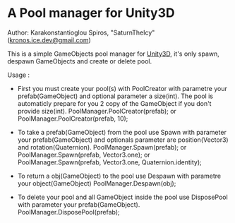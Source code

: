  A Pool manager for Unity3D
 ==========================
 Author: Karakonstantioglou Spiros, "SaturnTheIcy" (kronos.ice.dev@gmail.com)
 
 This is a simple GameObjects pool manager for [Unity3D](http://www.unity3d.com/),
 it's only spawn, despawn GameObjects and create or delete pool.

 Usage :
 - First you must create your pool(s) with PoolCreator with parametre your prefab(GameObject)
	and optional parameter a size(int). The pool is automaticly prepare for you 2 copy of the 
	GameObject if you don't provide size(int).
		PoolManager.PoolCreator(prefab);
		or
		PoolManager.PoolCreator(prefab, 10);

 - To take a prefab(GameObject) from the pool use Spawn with parameter your prefab(GameObject)
	and optionals parameter are position(Vector3) and rotation(Quaternion).
		PoolManager.Spawn(prefab);
		or
		PoolManager.Spawn(prefab, Vector3.one);
		or
		PoolManager.Spawn(prefab, Vector3.one, Quaternion.identity);

 - To return a obj(GameObject) to the pool use Despawn with parametre your object(GameObject) 
		PoolManager.Despawn(obj);

 - To delete your pool and all GameObject inside the pool use DisposePool with parameter
	your prefab(GameObject).
		PoolManager.DisposePool(prefab);
